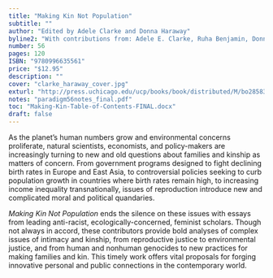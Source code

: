```yaml
---
title: "Making Kin Not Population"
subtitle: ""
author: "Edited by Adele Clarke and Donna Haraway"
byline2: "With contributions from: Adele E. Clarke, Ruha Benjamin, Donna Haraway, Michelle Murphy, Yu-Ling Huang, Chia-Ling Wu and Kim TallBear"
number: 56
pages: 120
ISBN: "9780996635561"
price: "$12.95"
description: ""
cover: "clarke_haraway_cover.jpg"
exturl: "http://press.uchicago.edu/ucp/books/book/distributed/M/bo28583407.html"
notes: "paradigm56notes_final.pdf"
toc: "Making-Kin-Table-of-Contents-FINAL.docx"
draft: false
---
```


As the planet’s human numbers grow and environmental concerns proliferate, natural scientists, economists, and policy-makers are increasingly turning to new and old questions about families and kinship as matters of concern. From government programs designed to fight declining birth rates in Europe and East Asia, to controversial policies seeking to curb population growth in countries where birth rates remain high, to increasing income inequality transnationally, issues of reproduction introduce new and complicated moral and political quandaries.

*Making Kin Not Population* ends the silence on these issues with essays from leading anti-racist, ecologically-concerned, feminist scholars. Though not always in accord, these contributors provide bold analyses of complex issues of intimacy and kinship, from reproductive justice to environmental justice, and from human and nonhuman genocides to new practices for making families and kin. This timely work offers vital proposals for forging innovative personal and public connections in the contemporary world.

